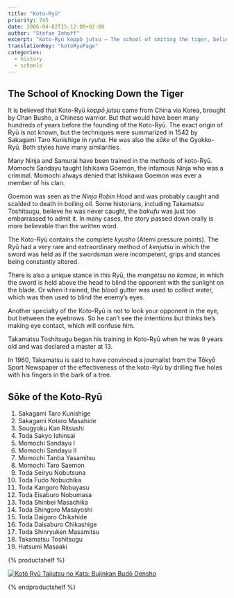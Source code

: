```yaml
---
title: "Koto-Ryū"
priority: 745
date: 2006-04-02T15:12:00+02:00
author: "Stefan Imhoff"
excerpt: "Koto-Ryū koppō jutsu – The school of smiting the tiger, believed to have come from China via Korea, specializing in hard finger strikes on nerve centers."
translationKey: "kotoRyuPage"
categories:
  - history
  - schools
---
```


## The School of Knocking Down the Tiger

It is believed that Koto-Ryū _koppō jutsu_ came from China via Korea, brought by Chan Busho, a Chinese warrior. But that would have been many hundreds of years before the founding of the Koto-Ryū. The exact origin of Ryū is not known, but the techniques were summarized in 1542 by Sakagami Taro Kunishige in _ryuha_. He was also the _sōke_ of the Gyokko-Ryū. Both styles have many similarities.

Many Ninja and Samurai have been trained in the methods of koto-Ryū. Momochi Sandayu taught Ishikawa Goemon, the infamous Ninja who was a criminal. Momochi always denied that Ishikawa Goemon was ever a member of his clan.

Goemon was seen as the _Ninja Robin Hood_ and was probably caught and scalded to death in boiling oil. Some historians, including Takamatsu Toshitsugu, believe he was never caught, the _bakufu_ was just too embarrassed to admit it. In many cases, the story passed down orally is more believable than the written word.

The Koto-Ryū contains the complete _kyusho_ (Atemi pressure points). The Ryū had a very rare and extraordinary method of _kenjutsu_ in which the sword was held as if the swordsman were incompetent, grips and stances being constantly altered.

There is also a unique stance in this Ryū, the _mangetsu no kamae_, in which the sword is held above the head to blind the opponent with the sunlight on the blade. Or when it rained, the blood gutter was used to collect water, which was then used to blind the enemy’s eyes.

Another specialty of the Koto-Ryū is not to look your opponent in the eye, but between the eyebrows. So he can’t see the intentions but thinks he’s making eye contact, which will confuse him.

Takamatsu Toshitsugu began his training in Koto-Ryū when he was 9 years old and was declared a master at 13.

In 1960, Takamatsu is said to have convinced a journalist from the Tōkyō Sport Newspaper of the effectiveness of the koto-Ryū by drilling five holes with his fingers in the bark of a tree.

## Sōke of the Koto-Ryū

1. Sakagami Taro Kunishige
2. Sakagami Kotaro Masahide
3. Sougyoku Kan Ritsushi
4. Toda Sakyo Ishinsai
5. Momochi Sandayu I
6. Momochi Sandayu II
7. Momochi Tanba Yasamitsu
8. Momochi Taro Saemon
9. Toda Seiryu Nobutsuna
10. Toda Fudo Nobuchika
11. Toda Kangoro Nobuyasu
12. Toda Eisaburo Nobumasa
13. Toda Shinbei Masachika
14. Toda Shingoro Masayoshi
15. Toda Daigoro Chikahide
16. Toda Daisaburo Chikashige
17. Toda Shinryuken Masamitsu
18. Takamatsu Toshitsugu
19. Hatsumi Masaaki

{% productshelf %}

<a class="product" href="https://www.tengu-publishing.de/en/index.php?site=artikel&artikelnr=70165" rel="nofollow noopener noreferrer external" target="_blank">
  <img
    alt="Kotô Ryû Taijutsu no Kata: Bujinkan Budô Densho"
    class="product-cover"
    src="/assets/images/recommendations/books/koto-ryu-taijutsu-no-kata-en.jpg"
  />
</a>

{% endproductshelf %}
